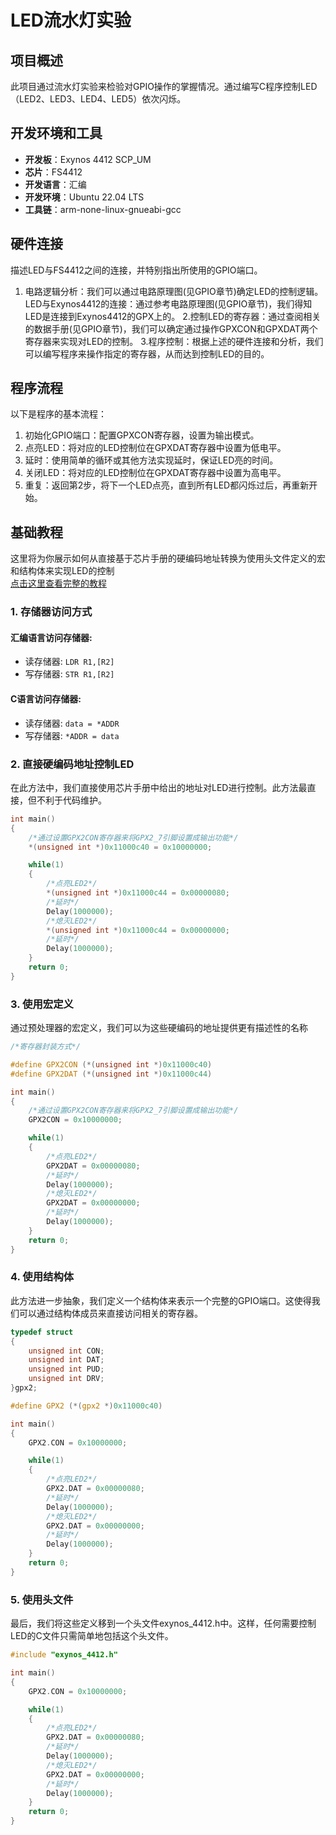 # LED流水灯实验

## 项目概述
此项目通过流水灯实验来检验对GPIO操作的掌握情况。通过编写C程序控制LED（LED2、LED3、LED4、LED5）依次闪烁。

## 开发环境和工具
- **开发板**：Exynos 4412 SCP_UM
- **芯片**：FS4412
- **开发语言**：汇编
- **开发环境**：Ubuntu 22.04 LTS
- **工具链**：arm-none-linux-gnueabi-gcc

## 硬件连接
描述LED与FS4412之间的连接，并特别指出所使用的GPIO端口。

1. 电路逻辑分析：我们可以通过电路原理图(见GPIO章节)确定LED的控制逻辑。
LED与Exynos4412的连接：通过参考电路原理图(见GPIO章节)，我们得知LED是连接到Exynos4412的GPX上的。
2.控制LED的寄存器：通过查阅相关的数据手册(见GPIO章节)，我们可以确定通过操作GPXCON和GPXDAT两个寄存器来实现对LED的控制。
3.程序控制：根据上述的硬件连接和分析，我们可以编写程序来操作指定的寄存器，从而达到控制LED的目的。

## 程序流程
以下是程序的基本流程：

1. 初始化GPIO端口：配置GPXCON寄存器，设置为输出模式。
2. 点亮LED：将对应的LED控制位在GPXDAT寄存器中设置为低电平。
3. 延时：使用简单的循环或其他方法实现延时，保证LED亮的时间。
4. 关闭LED：将对应的LED控制位在GPXDAT寄存器中设置为高电平。
5. 重复：返回第2步，将下一个LED点亮，直到所有LED都闪烁过后，再重新开始。

## 基础教程
这里将为你展示如何从直接基于芯片手册的硬编码地址转换为使用头文件定义的宏和结构体来实现LED的控制  
[点击这里查看完整的教程](./教程.c) 

### 1. 存储器访问方式

#### 汇编语言访问存储器:
- 读存储器: `LDR R1,[R2]`
- 写存储器: `STR R1,[R2]`

#### C语言访问存储器:
- 读存储器: `data = *ADDR`
- 写存储器: `*ADDR = data`

### 2. 直接硬编码地址控制LED

在此方法中，我们直接使用芯片手册中给出的地址对LED进行控制。此方法最直接，但不利于代码维护。

```c
int main()
{
	/*通过设置GPX2CON寄存器来将GPX2_7引脚设置成输出功能*/
	*(unsigned int *)0x11000c40 = 0x10000000;

	while(1)
	{
		/*点亮LED2*/
		*(unsigned int *)0x11000c44 = 0x00000080;
		/*延时*/
		Delay(1000000);
		/*熄灭LED2*/
		*(unsigned int *)0x11000c44 = 0x00000000;
		/*延时*/
		Delay(1000000);
	}
	return 0;
}
```
### 3. 使用宏定义

通过预处理器的宏定义，我们可以为这些硬编码的地址提供更有描述性的名称

```c
/*寄存器封装方式*/

#define GPX2CON (*(unsigned int *)0x11000c40)
#define GPX2DAT (*(unsigned int *)0x11000c44)

int main()
{
	/*通过设置GPX2CON寄存器来将GPX2_7引脚设置成输出功能*/
	GPX2CON = 0x10000000;

	while(1)
	{
		/*点亮LED2*/
		GPX2DAT = 0x00000080;
		/*延时*/
		Delay(1000000);
		/*熄灭LED2*/
		GPX2DAT = 0x00000000;
		/*延时*/
		Delay(1000000);
	}
	return 0;
}
```
### 4. 使用结构体

此方法进一步抽象，我们定义一个结构体来表示一个完整的GPIO端口。这使得我们可以通过结构体成员来直接访问相关的寄存器。

```c
typedef struct 
{
	unsigned int CON;
	unsigned int DAT;
	unsigned int PUD;
	unsigned int DRV;
}gpx2;

#define GPX2 (*(gpx2 *)0x11000c40)

int main()
{
	GPX2.CON = 0x10000000;

	while(1)
	{
		/*点亮LED2*/
		GPX2.DAT = 0x00000080;
		/*延时*/
		Delay(1000000);
		/*熄灭LED2*/
		GPX2.DAT = 0x00000000;
		/*延时*/
		Delay(1000000);
	}
	return 0;
}
```

### 5. 使用头文件

最后，我们将这些定义移到一个头文件exynos_4412.h中。这样，任何需要控制LED的C文件只需简单地包括这个头文件。

```c
#include "exynos_4412.h"

int main()
{
	GPX2.CON = 0x10000000;

	while(1)
	{
		/*点亮LED2*/
		GPX2.DAT = 0x00000080;
		/*延时*/
		Delay(1000000);
		/*熄灭LED2*/
		GPX2.DAT = 0x00000000;
		/*延时*/
		Delay(1000000);
	}
	return 0;
}
```









